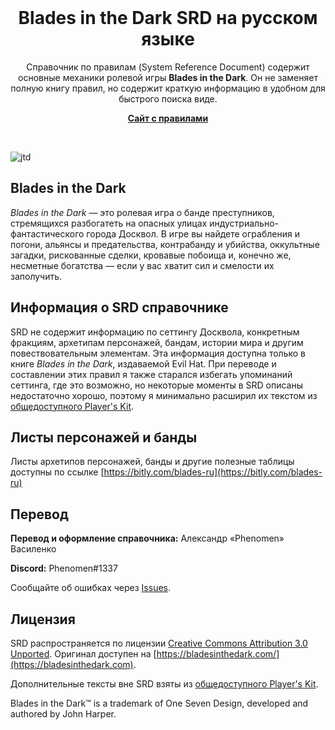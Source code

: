 <br>
<p align="center">
    <h1 align="center">Blades in the Dark SRD на русском языке</h1>
    <p align="center">Справочник по правилам (System Reference Document) содержит основные механики ролевой игры <strong>Blades in the Dark</strong>.
    Он не заменяет полную книгу правил, но содержит краткую информацию в удобном для быстрого поиска виде.</p>
    <p align="center"><strong><a href="https://phenomen.github.io/bladesinthedark/">Сайт с правилами</a></strong></p>
    <br>
</p>

![jtd](https://www.evilhat.com/home/wp-content/uploads/2016/09/EHP_Blades_Pageheader.jpg)

## Blades in the Dark

_Blades in the Dark_ — это ролевая игра о банде преступников, стремящихся разбогатеть на опасных улицах индустриально-фантастического города Досквол. В игре вы найдете ограбления и погони, альянсы и предательства, контрабанду и убийства, оккультные загадки, рискованные сделки, кровавые побоища и, конечно же, несметные богатства — если у вас хватит сил и смелости их заполучить.

## Информация о SRD справочнике

SRD не содержит информацию по сеттингу Досквола, конкретным фракциям, архетипам персонажей, бандам, истории мира и другим повествовательным элементам. Эта информация доступна только в книге _Blades in the Dark_, издаваемой Evil Hat. При переводе и составлении этих правил я также старался избегать упоминаний сеттинга, где это возможно, но некоторые моменты в SRD описаны недостаточно хорошо, поэтому я минимально расширил их текстом из [общедоступного Player's Kit](https://bladesinthedark.com/downloads).

## Листы персонажей и банды

Листы архетипов персонажей, банды и другие полезные таблицы доступны по ссылке [https://bitly.com/blades-ru](https://bitly.com/blades-ru)

## Перевод

**Перевод и оформление справочника:** Александр «Phenomen» Василенко

**Discord:** Phenomen#1337

Сообщайте об ошибках через [Issues](https://github.com/Phenomen/bladesinthedark/issues/new/choose).

## Лицензия

SRD распространяется по лицензии [Creative Commons Attribution 3.0 Unported](http://creativecommons.org/licenses/by/3.0/).
Оригинал доступен на [https://bladesinthedark.com/](https://bladesinthedark.com).

Дополнительные тексты вне SRD взяты из [общедоступного Player's Kit](https://bladesinthedark.com/downloads).

Blades in the Dark™ is a trademark of One Seven Design, developed and authored by John Harper.
